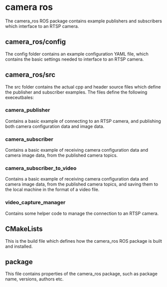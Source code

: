 # camera ros

The camera_ros ROS package contains example publishers and subscribers which interface to an RTSP camera.

## camera_ros/config

The config folder contains an example configuration YAML file, which contains the basic settings needed to interface to an RTSP camera.

## camera_ros/src

The src folder contains the actual cpp and header source files which define the publisher and subscriber examples. The files define the following execeutbales:

### camera_publisher
Contains a basic example of connecting to an RTSP camera, and publishing both camera configuration data and image data.

### camera_subscriber
Contains a basic example of receiving camera configuration data and camera image data, from the published camera topics.

### camera_subscriber_to_video
Contains a basic example of receiving camera configuration data and camera image data, from the published camera topics, and saving them to the local machine in the format of a video file.

### video_capture_manager
Contains some helper code to manage the connection to an RTSP camera.

## CMakeLists
This is the build file which defines how the camera_ros ROS package is built and installed.

## package
This file contains properties of the camera_ros package, such as package name, versions, authors etc.